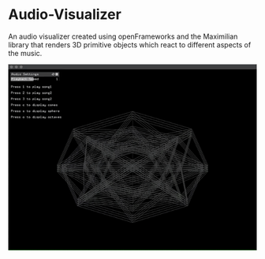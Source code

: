 # Audio-Visualizer
An audio visualizer created using openFrameworks and the Maximilian library that renders 3D primitive objects which react to different aspects of the music. 

![](preview.gif)
